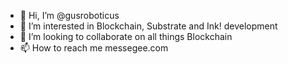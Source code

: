 - 👋 Hi, I’m @gusroboticus
- 👀 I’m interested in Blockchain, Substrate and Ink! development
- 💞️ I’m looking to collaborate on all things Blockchain
- 📫 How to reach me messegee.com

<!---
gusroboticus/gusroboticus is a ✨ special ✨ repository because its `README.md` (this file) appears on your GitHub profile.
You can click the Preview link to take a look at your changes.
--->
